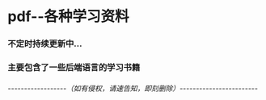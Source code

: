 # pdf--各种学习资料
### 不定时持续更新中...
### 主要包含了一些后端语言的学习书籍
###### ------------------（如有侵权，请速告知，即刻删除）------------------------